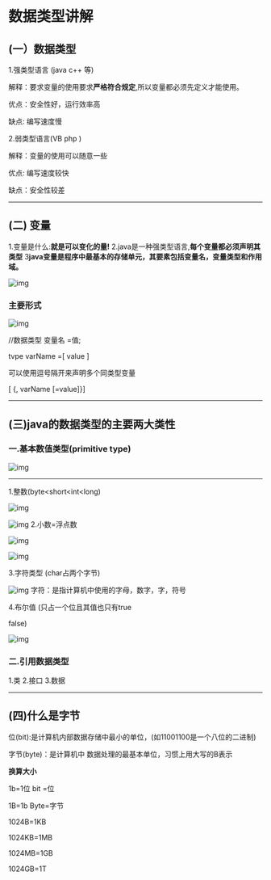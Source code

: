 # 数据类型讲解

## (一）数据类型

1.强类型语言 (java c++ 等)

解释：要求变量的使用要求**严格符合规定**,所以变量都必须先定义才能使用。

优点：安全性好，运行效率高

缺点: 编写速度慢

2.弱类型语言(VB php )

解释：变量的使用可以随意一些

优点: 编写速度较快

缺点：安全性较差

------

## (二) 变量

1.变量是什么:**就是可以变化的量!**
2.java是一种强类型语言,**每个变量都必须声明其类型**
3**java变量是程序中最基本的存储单元，其要素包括变量名，变量类型和作用域。**

![img](https://kuangstudy.oss-cn-beijing.aliyuncs.com/bbs/2021/03/26/kuangstudy0d1ae893-6801-4797-8575-3962d1f7c11d.png)

### 主要形式

![img](https://kuangstudy.oss-cn-beijing.aliyuncs.com/bbs/2021/03/26/kuangstudye47455e4-8af6-46bf-a84e-b29bbab9d7bd.png)

//数据类型 变量名 =值;

 tvpe varName =[ value ]

可以使用逗号隔开来声明多个同类型变量

 [ {, varName [=value]}]

------

## (三)java的数据类型的主要两大类性

### 一.基本数值类型(primitive type)

![img](https://kuangstudy.oss-cn-beijing.aliyuncs.com/bbs/2021/03/26/kuangstudy2c7b1e21-29d7-42ba-8ec7-0c1f3cf432a6.png)

------

1.整数(byte<short<int<long)

![img](https://kuangstudy.oss-cn-beijing.aliyuncs.com/bbs/2021/03/26/kuangstudy896a7db2-9a32-4894-ace1-d63efee97b66.png)

![img](https://kuangstudy.oss-cn-beijing.aliyuncs.com/bbs/2021/03/26/kuangstudy01c75220-0641-4c68-9ea7-a1ff056efcce.png)
2.小数=浮点数

![img](https://kuangstudy.oss-cn-beijing.aliyuncs.com/bbs/2021/03/26/kuangstudya3265c3e-992d-4c0b-ace6-730b4eb06e29.png)

![img](https://kuangstudy.oss-cn-beijing.aliyuncs.com/bbs/2021/03/26/kuangstudy4f99b8f3-d881-4ebb-8081-99a23bf32567.png)

3.字符类型 (char占两个字节)

![img](https://kuangstudy.oss-cn-beijing.aliyuncs.com/bbs/2021/03/26/kuangstudyb5b18e87-8fe0-46ae-9a39-c1e15f4e163b.png)
字符：是指计算机中使用的字母，数字，字，符号

4.布尔值 (只占一个位且其值也只有true

false)

![img](https://kuangstudy.oss-cn-beijing.aliyuncs.com/bbs/2021/03/26/kuangstudy8b44a6fa-0f99-4b12-a9f3-e00f0deb1e41.png)

### 二.引用数据类型

1.类 2.接口 3.数据

------

## (四)什么是字节

位(bit):是计算机内部数据存储中最小的单位，(如11001100是一个八位的二进制)

字节(byte)：是计算机中 数据处理的最基本单位，习惯上用大写的B表示

**换算大小**

1b=1位 bit =位

1B=1b Byte=字节

1024B=1KB

1024KB=1MB

1024MB=1GB

1024GB=1T